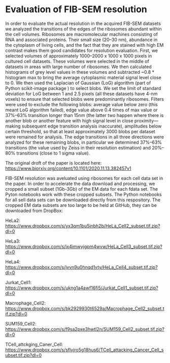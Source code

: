 # Evaluation of FIB-SEM resolution

In order to evaluate the actual resolution in the acquired FIB-SEM datasets we analyzed the transitions of the edges of the ribosomes abundant within the cell volumes. Ribosomes are macromolecular machines consisting of RNA and associated proteins. Their small size (20–30 nm), abundance in the cytoplasm of living cells, and the fact that they are stained with high EM contrast makes them good candidates for resolution evaluation.
First, we selected volumes of approximately 1000–2000 x 1000 x 1000 pixels in cultured cell datasets. These volumes were selected in the middle of datasets in areas with large number of ribosomes. We then calculated histograms of grey level values in these volumes and subtracted ~0.8 * histogram max to bring the average cytoplasmic material signal level close to 0. We then used the Laplacian of Gaussian (LoG) algorithm (part of Python scikit-image package ) to select blobs. We set the limit of standard deviation for LoG between 1 and 2.5 pixels (all these datasets have 4-nm voxels) to ensure that selected blobs were predominantly ribosomes. Filters were used to exclude the following blobs: average value below zero (this meant LoG algorithm failed), edge value above 0.4 times of max value or 37%–63% transition longer than 15nm (the latter two happen where there is another blob or another feature with high signal level in close proximity—making subsequent edge transition analysis inaccurate), amplitudes below certain threshold, so that at least approximately 3000 blobs per dataset were remained for analysis. The edge transitions in all three directions were analyzed for these remaining blobs, in particular we determined 37%–63% transitions (the value used by Zeiss in their resolution estimation) and 20%–80% transitions (close to 1 sigma value).

The original droft of the paper is located here:
https://www.biorxiv.org/content/10.1101/2020.11.13.382457v1

FIB-SEM resolution was aveluated using ribosomes for each cell data set in the paper. In order to accelerate the data download and processing, we cropped a small subset (1Gb-3Gb) of the EM data for each fdata set. The Pyton notebooks work with these cropped subsets.
The Python notebooks for all sell data sets can be downloaded directly from this respository.
The cropped EM data subsets are too large to be held at GitHub, they can be downloaded from DropBox:

HeLa2: https://www.dropbox.com/s/yx3qm1bu5inbh2b/HeLa_Cell2_subset.tif.zip?dl=0

HeLa3: https://www.dropbox.com/s/ix4imwyjgpm4wvw/HeLa_Cell3_subset.tif.zip?dl=0

HeLa4: https://www.dropbox.com/s/jvvn9u0hnqd1vty/HeLa_Cell4_subset.tif.zip?dl=0

Jurkat_Cell1: https://www.dropbox.com/s/ukng1a4awf16fi5/Jurkat_Cell1_subset.tif.zip?dl=0

Macrophage_Cell2: https://www.dropbox.com/s/bk2929930t6529a/Macrophage_Cell2_subset.tif.zip?dl=0

SUM159_Cell2: https://www.dropbox.com/s/f9sa2pxe3hwtl2n/SUM159_Cell2_subset.tif.zip?dl=0

TCell_attckging_Caner_Cell:  https://www.dropbox.com/s/sflvjro5g18hus6/TCell_attacking_Cancer_Cell_subset.tif.zip?dl=0

